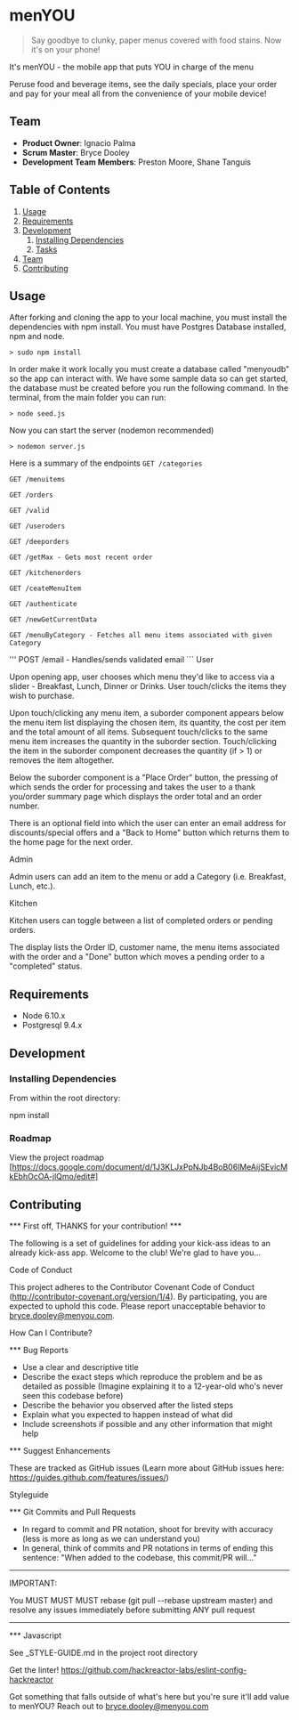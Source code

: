 # menYOU

> Say goodbye to clunky, paper menus covered with food stains. Now it's on your phone! 

It's menYOU - the mobile app that puts YOU in charge of the menu

Peruse food and beverage items, see the daily specials, place your order and pay for your meal all from the convenience of your mobile device!

## Team

  - __Product Owner__: Ignacio Palma
  - __Scrum Master__: Bryce Dooley
  - __Development Team Members__: Preston Moore, Shane Tanguis

## Table of Contents

1. [Usage](#Usage)
1. [Requirements](#requirements)
1. [Development](#development)
    1. [Installing Dependencies](#installing-dependencies)
    1. [Tasks](#tasks)
1. [Team](#team)
1. [Contributing](#contributing)

## Usage

After forking and cloning the app to your local machine, you must install the dependencies with npm install. You must have Postgres Database installed, npm and node.

```> sudo npm install```

In order make it work locally you must create a database called "menyoudb" so the app can interact with. We have some sample data so can get started, the database must be created before you run the following command. In the terminal, from the main folder you can run:

```> node seed.js```

Now you can start the server (nodemon recommended)

```> nodemon server.js``` 

Here is a summary of the endpoints
```GET /categories```

```GET /menuitems```

```GET /orders```

```GET /valid```

```GET /useroders```

```GET /deeporders```

```GET /getMax - Gets most recent order ```

```GET /kitchenorders```

```GET /ceateMenuItem```

```GET /authenticate```

```GET /newGetCurrentData```

```GET /menuByCategory - Fetches all menu items associated with given Category``` 

''' POST /email - Handles/sends validated email ``` 
User

Upon opening app, user chooses which menu they'd like to access via a slider - Breakfast, Lunch, Dinner or Drinks. User touch/clicks the items they wish to purchase. 

Upon touch/clicking any menu item, a suborder component appears below the menu item list displaying the chosen item, its quantity, the cost per item and the total amount of all items. Subsequent touch/clicks to the same menu item increases the quantity in the suborder section. Touch/clicking the item in the suborder component decreases the quantity (if > 1) or removes the item altogether. 

Below the suborder component is a "Place Order" button, the pressing of which sends the order for processing and takes the user to a thank you/order summary page which displays the order total and an order number. 

There is an optional field into which the user can enter an email address for discounts/special offers and a "Back to Home" button which returns them to the home page for the next order.

Admin

Admin users can add an item to the menu or add a Category (i.e. Breakfast, Lunch, etc.).

Kitchen 

Kitchen users can toggle between a list of completed orders or pending orders. 

The display lists the Order ID, customer name, the menu items associated with the order and a "Done" button which moves a pending order to a "completed" status.

## Requirements

- Node 6.10.x
- Postgresql 9.4.x

## Development

### Installing Dependencies

From within the root directory:

npm install

### Roadmap

View the project roadmap [https://docs.google.com/document/d/1J3KLJxPpNJb4BoB06lMeAijSEvicMkEbhOcOA-jlQmo/edit#]

## Contributing

*** First off, THANKS for your contribution! *** 

The following is a set of guidelines for adding your kick-ass ideas to an already kick-ass app. Welcome to the club! We're glad to have you...


Code of Conduct

This project adheres to the Contributor Covenant Code of Conduct (http://contributor-covenant.org/version/1/4). By participating, you are expected to uphold this code. Please report unacceptable behavior to bryce.dooley@menyou.com.


How Can I Contribute?

*** Bug Reports

 - Use a clear and descriptive title
 - Describe the exact steps which reproduce the problem and be as detailed as possible (Imagine explaining it to a 12-year-old who's never seen this codebase before)
 - Describe the behavior you observed after the listed steps
 - Explain what you expected to happen instead of what did
 - Include screenshots if possible and any other information that might help 

*** Suggest Enhancements

These are tracked as GitHub issues (Learn more about GitHub issues here: https://guides.github.com/features/issues/)


Styleguide

*** Git Commits and Pull Requests

 - In regard to commit and PR notation, shoot for brevity with accuracy (less is more as long as we can understand you)
 - In general, think of commits and PR notations in terms of ending this sentence: "When added to the codebase, this commit/PR will..."

**************************************************

IMPORTANT: 

You MUST MUST MUST rebase (git pull --rebase upstream master) and resolve any issues immediately before submitting ANY pull request

**************************************************

*** Javascript

See _STYLE-GUIDE.md in the project root directory

Get the linter! https://github.com/hackreactor-labs/eslint-config-hackreactor


Got something that falls outside of what's here but you're sure it'll add value to menYOU? Reach out to bryce.dooley@menyou.com

